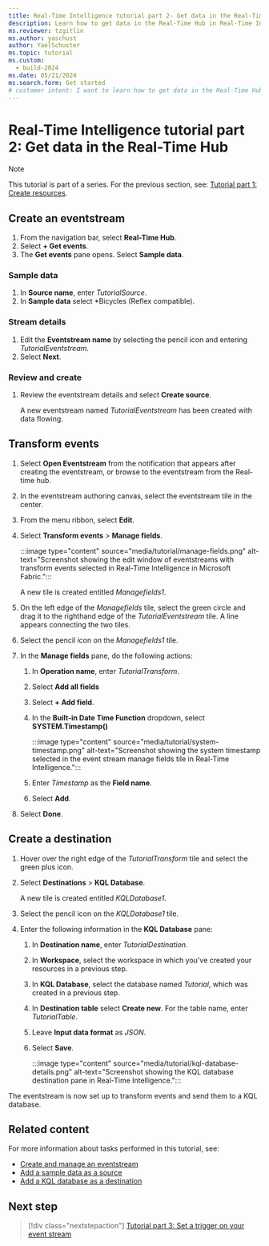 ```yaml
---
title: Real-Time Intelligence tutorial part 2- Get data in the Real-Time Hub
description: Learn how to get data in the Real-Time Hub in Real-Time Intelligence.
ms.reviewer: tzgitlin
ms.author: yaschust
author: YaelSchuster
ms.topic: tutorial
ms.custom:
  - build-2024
ms.date: 05/21/2024
ms.search.form: Get started
# customer intent: I want to learn how to get data in the Real-Time Hub in Real-Time Intelligence.
---
```

# Real-Time Intelligence tutorial part 2: Get data in the Real-Time Hub

> [!NOTE]
> This tutorial is part of a series. For the previous section, see:  [Tutorial part 1: Create resources](tutorial-1-resources.md).

## Create an eventstream

1. From the navigation bar, select **Real-Time Hub**.
1. Select **+ Get events**.
1. The **Get events** pane opens. Select **Sample data**. 

### Sample data

1. In **Source name**, enter *TutorialSource*.
1. In **Sample data** select *Bicycles (Reflex compatible).

### Stream details

1. Edit the **Eventstream name** by selecting the pencil icon and entering *TutorialEventstream*.
1. Select **Next**.

### Review and create

1. Review the eventstream details and select **Create source**.

   A new eventstream named *TutorialEventstream* has been created with data flowing.

## Transform events

1. Select **Open Eventstream** from the notification that appears after creating the eventstream, or browse to the eventstream from the Real-time hub.
1. In the eventstream authoring canvas, select the eventstream tile in the center.
1. From the menu ribbon, select **Edit**.
1. Select **Transform events** > **Manage fields**.

    :::image type="content" source="media/tutorial/manage-fields.png" alt-text="Screenshot showing the edit window of eventstreams with transform events selected in Real-Time Intelligence in Microsoft Fabric.":::

     A new tile is created entitled *Managefields1*.

1. On the left edge of the *Managefields* tile, select the green circle and drag it to the righthand edge of the *TutorialEventstream* tile. A line appears connecting the two tiles.
1. Select the pencil icon on the *Managefields1* tile.
1. In the **Manage fields** pane, do the following actions:
    1. In **Operation name**, enter *TutorialTransform*. 
    1. Select **Add all fields**
    1. Select **+ Add field**.
    1. In the **Built-in Date Time Function** dropdown, select **SYSTEM.Timestamp()**
    
        :::image type="content" source="media/tutorial/system-timestamp.png" alt-text="Screenshot showing the system timestamp selected in the event stream manage fields tile in Real-Time Intelligence.":::
    1. Enter *Timestamp* as the **Field name**.
    1. Select **Add**.
  1. Select **Done**.

## Create a destination

1. Hover over the right edge of the *TutorialTransform* tile and select the green plus icon.
1. Select **Destinations** > **KQL Database**.

    A new tile is created entitled *KQLDatabase1*.

1. Select the pencil icon on the *KQLDatabase1* tile.
1. Enter the following information in the **KQL Database** pane:
    1. In **Destination name**, enter *TutorialDestination*.
    1. In **Workspace**, select the workspace in which you've created your resources in a previous step.
    1. In **KQL Database**, select the database named *Tutorial*, which was created in a previous step.
    1. In **Destination table** select **Create new**. For the table name, enter *TutorialTable*.
    1. Leave **Input data format** as *JSON*.
    1. Select **Save**.
    
        :::image type="content" source="media/tutorial/kql-database-details.png" alt-text="Screenshot showing the KQL database destination pane in Real-Time Intelligence.":::

The eventstream is now set up to transform events and send them to a KQL database.

## Related content

For more information about tasks performed in this tutorial, see:

* [Create and manage an eventstream](event-streams/create-manage-an-eventstream.md)
* [Add a sample data as a source](event-streams/add-source-sample-data.md#add-sample-data-as-a-source)
* [Add a KQL database as a destination](event-streams/add-destination-kql-database.md)

## Next step

> [!div class="nextstepaction"]
> [Tutorial part 3: Set a trigger on your event stream](tutorial-3-set-trigger.md)
